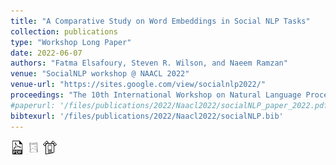 ```yaml
---
title: "A Comparative Study on Word Embeddings in Social NLP Tasks"
collection: publications
type: "Workshop Long Paper"
date: 2022-06-07
authors: "Fatma Elsafoury, Steven R. Wilson, and Naeem Ramzan"
venue: "SocialNLP workshop @ NAACL 2022"
venue-url: "https://sites.google.com/view/socialnlp2022/"
proceedings: "The 10th International Workshop on Natural Language Processing for Social Media"
#paperurl: '/files/publications/2022/Naacl2022/socialNLP_paper_2022.pdf'
bibtexurl: '/files/publications/2022/Naacl2022/socialNLP.bib'
---
```

<a href="/files/publications/2022/Naacl2022/socialNLP_paper_2022.pdf"><img src="/images/paper_symbol.png" alt="Link to paper" style="width:22px;height:22px;"></a>
<a href="/files/publications/2022/Naacl2022/NAACL_poster_2022.pdf"><img src="/images/poster_symbol.jpg" alt="Link to poster" style="width:22px;height:22px;"></a>
<a href="https://github.com/efatmae/Comparative_analysis_word_embeddings_on_social_NLP_tasks"><img src="/images/poster_symbol.png" alt="Link to code" style="width:22px;height:22px;"></a>